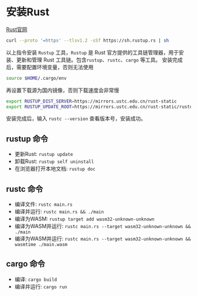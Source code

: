 
# 安装Rust

[Rust官网](https://www.rust-lang.org/zh-CN/tools/install)

```bash
curl --proto '=https' --tlsv1.2 -sSf https://sh.rustup.rs | sh
```

以上指令安装 `Rustup` 工具，`Rustup` 是 Rust 官方提供的工具链管理器，用于安装、更新和管理 Rust 工具链。包含`rustup`、`rustc`、`cargo` 等工具。
安装完成后，需要配置环境变量，否则无法使用

```bash
source $HOME/.cargo/env
```

再设置下载源为国内镜像，否则下载速度会非常慢

```bash
export RUSTUP_DIST_SERVER=https://mirrors.ustc.edu.cn/rust-static
export RUSTUP_UPDATE_ROOT=https://mirrors.ustc.edu.cn/rust-static/rustup
```

安装完成后，输入 `rustc --version` 查看版本号，安装成功。

## rustup 命令

- 更新Rust: `rustup update`
- 卸载Rust: `rustup self uninstall`
- 在浏览器打开本地文档: `rustup doc`

## rustc 命令

- 编译文件: `rustc main.rs`
- 编译并运行: `rustc main.rs && ./main`
- 编译为WASM: `rustup target add wasm32-unknown-unknown`
- 编译为WASM并运行: `rustc main.rs --target wasm32-unknown-unknown && ./main`
- 编译为WASM并运行: `rustc main.rs --target wasm32-unknown-unknown && wasmtime ./main.wasm`

## cargo 命令

- 编译: `cargo build`
- 编译并运行: `cargo run`
